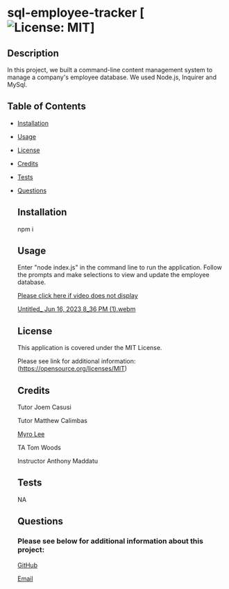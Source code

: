 # sql-employee-tracker [![License: MIT](https://img.shields.io/badge/License-MIT-yellow.svg)]
 
  ## Description

  In this project, we built a command-line content management system to manage a company's employee database. We used Node.js, Inquirer and MySql.



  ## Table of Contents

- [Installation](#installation)

- [Usage](#usage)

- [License](#license)

- [Credits](#credits)

- [Tests](#tests)

- [Questions](#questions)



  ## Installation

  npm i



  ## Usage

  Enter "node index.js" in the command line to run the application. Follow the prompts and make selections to view and update the employee database.

  [Please click here if video does not display](https://drive.google.com/file/d/15xZ82qCcujq2N4xqr5-cczsjhxDHDU05/view)
  
  [Untitled_ Jun 16, 2023 8_36 PM (1).webm](https://github.com/jjsdunc88/sql-employee-tracker/assets/125617546/d3e98b52-fe84-4d25-bddc-9e03659dadc1)





  ## License

  This application is covered under the MIT License. 

  Please see link for additional information:
  (https://opensource.org/licenses/MIT)



  
  ## Credits

  Tutor Joem Casusi

  Tutor Matthew Calimbas

  [Myro Lee](https://github.com/myrojoylee)

  TA Tom Woods

  Instructor Anthony Maddatu



  ## Tests

  NA



  ## Questions

  ### Please see below for additional information about this project:

  [GitHub](https://github.com/jjsdunc88)

  [Email](mailto:jjsduncan@gmail.com)
